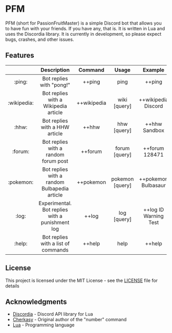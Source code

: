 # PFM

PFM (short for PassionFruitMaster) is a simple Discord bot that allows you to have fun with your friends. If you have any, that is. It is written in Lua and uses the Discordia library. It is currently in development, so please expect bugs, crashes, and other issues.

## Features
|| Description | Command | Usage | Example |
|:---:|:---:|:---:|:---:|:---:|
| :ping: | Bot replies with "pong!" | ++ping | ping | ++ping |
| :wikipedia: | Bot replies with a Wikipedia article | ++wikipedia | wiki [query] | ++wikipedia Discord |
| :hhw: | Bot replies with a HHW article | ++hhw | hhw [query] | ++hhw Sandbox |
| :forum: | Bot replies with a random forum post | ++forum | forum [query] | ++forum 128471 |
| :pokemon: | Bot replies with a random Bulbapedia article | ++pokemon | pokemon [query] | ++pokemon Bulbasaur |
| :log: | Experimental. Bot replies with a punishment log | ++log | log [query] | ++log ID Warning Test |
| :help: | Bot replies with a list of commands | ++help | help | ++help |

## License
This project is licensed under the MIT License - see the [LICENSE](LICENSE) file for details

## Acknowledgments
* [Discordia](https://github.com/SinisterRectus/Discordia) - Discord API library for Lua
* [Cherkasy](https://github.com/Cherkasy) - Original author of the "number" command
* [Lua](https://www.lua.org/) - Programming language